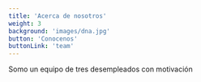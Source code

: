 ```yaml
---
title: 'Acerca de nosotros'
weight: 3
background: 'images/dna.jpg'
button: 'Conocenos'
buttonLink: 'team'
---
```


Somo un equipo de tres desempleados con motivación
